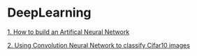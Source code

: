 # DeepLearning
 
[1. How to build an Artifical Neural Network](https://github.com/ankitk2109/DeepLearning/tree/master/Building%20Artificial%20Neural%20Network)

[2. Using Convolution Neural Network to classify Cifar10 images](https://github.com/ankitk2109/DeepLearning/tree/master/Building%20CNN%20to%20Classify%20Cifar10%20Data)
